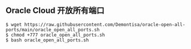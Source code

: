 ## Oracle Cloud 开放所有端口
```
$ wget https://raw.githubusercontent.com/Demontisa/oracle-open-all-ports/main/oracle_open_all_ports.sh
$ chmod +777 oracle_open_all_ports.sh
$ bash oracle_open_all_ports.sh
```

